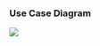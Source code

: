 ### Use Case Diagram

![](http://www.plantuml.com/plantuml/proxy?cache=no&src=https://raw.githubusercontent.com/oleksandrblazhko/ai-215-korchakovskij/with-laboratory-work-7/2-SoftwareDesign/2.7-PlantUML/UML-UseCase.puml)
